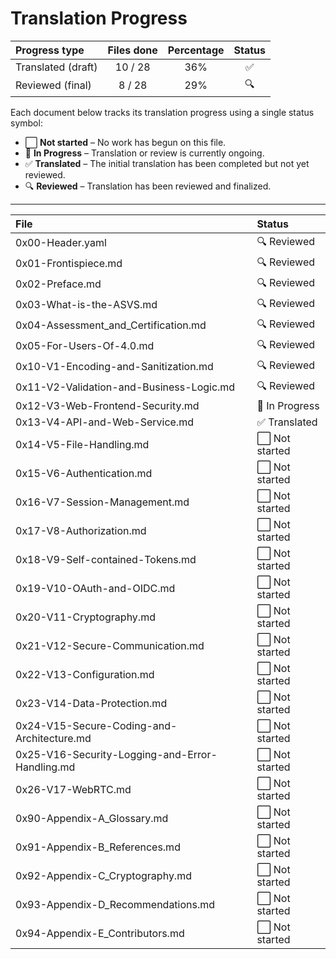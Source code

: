 # Translation Progress

| Progress type | Files done | Percentage | Status |
| :--- | :---: | :---: | :---: |
| Translated (draft) | 10 / 28 | 36% | ✅ |
| Reviewed (final) | 8 / 28 | 29% | 🔍 |

Each document below tracks its translation progress using a single status symbol:

- ⬜ **Not started** – No work has begun on this file.  
- 🔄 **In Progress** – Translation or review is currently ongoing.  
- ✅ **Translated** – The initial translation has been completed but not yet reviewed.  
- 🔍 **Reviewed** – Translation has been reviewed and finalized.  

---

| File | Status |
|:---|:---|
| 0x00-Header.yaml | 🔍 Reviewed |
| 0x01-Frontispiece.md | 🔍 Reviewed |
| 0x02-Preface.md | 🔍 Reviewed |
| 0x03-What-is-the-ASVS.md | 🔍 Reviewed |
| 0x04-Assessment_and_Certification.md | 🔍 Reviewed |
| 0x05-For-Users-Of-4.0.md | 🔍 Reviewed |
| 0x10-V1-Encoding-and-Sanitization.md | 🔍 Reviewed |
| 0x11-V2-Validation-and-Business-Logic.md | 🔍 Reviewed |
| 0x12-V3-Web-Frontend-Security.md | 🔄 In Progress |
| 0x13-V4-API-and-Web-Service.md | ✅ Translated |
| 0x14-V5-File-Handling.md | ⬜ Not started |
| 0x15-V6-Authentication.md | ⬜ Not started |
| 0x16-V7-Session-Management.md | ⬜ Not started |
| 0x17-V8-Authorization.md | ⬜ Not started |
| 0x18-V9-Self-contained-Tokens.md | ⬜ Not started |
| 0x19-V10-OAuth-and-OIDC.md | ⬜ Not started |
| 0x20-V11-Cryptography.md | ⬜ Not started |
| 0x21-V12-Secure-Communication.md | ⬜ Not started |
| 0x22-V13-Configuration.md | ⬜ Not started |
| 0x23-V14-Data-Protection.md | ⬜ Not started |
| 0x24-V15-Secure-Coding-and-Architecture.md | ⬜ Not started |
| 0x25-V16-Security-Logging-and-Error-Handling.md | ⬜ Not started |
| 0x26-V17-WebRTC.md | ⬜ Not started |
| 0x90-Appendix-A_Glossary.md | ⬜ Not started |
| 0x91-Appendix-B_References.md | ⬜ Not started |
| 0x92-Appendix-C_Cryptography.md | ⬜ Not started |
| 0x93-Appendix-D_Recommendations.md | ⬜ Not started |
| 0x94-Appendix-E_Contributors.md | ⬜ Not started |
